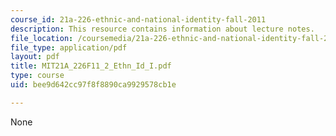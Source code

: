 ```yaml
---
course_id: 21a-226-ethnic-and-national-identity-fall-2011
description: This resource contains information about lecture notes.
file_location: /coursemedia/21a-226-ethnic-and-national-identity-fall-2011/bee9d642cc97f8f8890ca9929578cb1e_MIT21A_226F11_2_Ethn_Id_I.pdf
file_type: application/pdf
layout: pdf
title: MIT21A_226F11_2_Ethn_Id_I.pdf
type: course
uid: bee9d642cc97f8f8890ca9929578cb1e

---
```

None